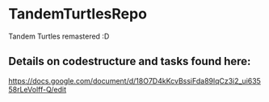 # TandemTurtlesRepo
 Tandem Turtles remastered :D  <br />
 
 
## Details on codestructure and tasks found here:
https://docs.google.com/document/d/18O7D4kKcvBssiFda89lqCz3i2_ui63558rLeVolff-Q/edit 
